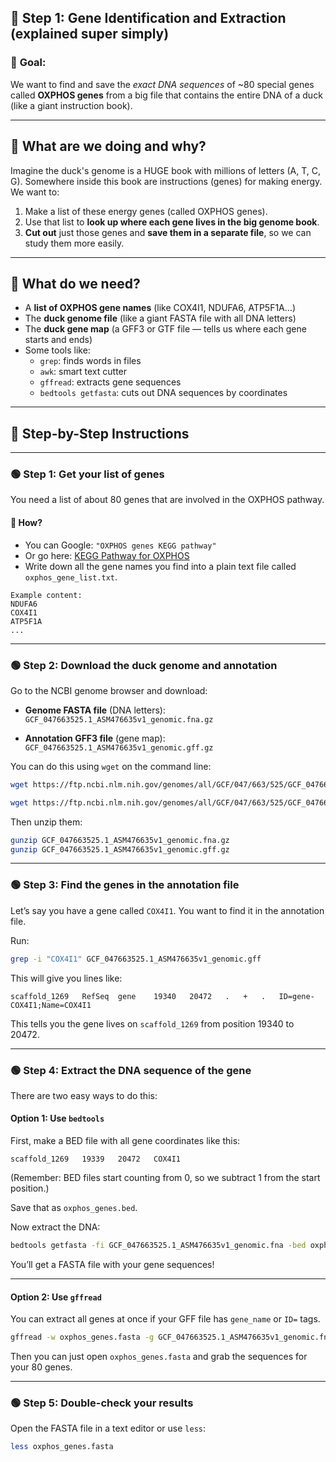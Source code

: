## 🧩 Step 1: Gene Identification and Extraction (explained super simply)

### 🎯 **Goal:**
We want to find and save the *exact DNA sequences* of ~80 special genes called **OXPHOS genes** from a big file that contains the entire DNA of a duck (like a giant instruction book).

---

## 🧸 What are we doing and why?

Imagine the duck's genome is a HUGE book with millions of letters (A, T, C, G). Somewhere inside this book are instructions (genes) for making energy. We want to:
1. Make a list of these energy genes (called OXPHOS genes).
2. Use that list to **look up where each gene lives in the big genome book**.
3. **Cut out** just those genes and **save them in a separate file**, so we can study them more easily.

---

## 🧰 What do we need?
- A **list of OXPHOS gene names** (like COX4I1, NDUFA6, ATP5F1A…)
- The **duck genome file** (like a giant FASTA file with all DNA letters)
- The **duck gene map** (a GFF3 or GTF file — tells us where each gene starts and ends)
- Some tools like:
  - `grep`: finds words in files
  - `awk`: smart text cutter
  - `gffread`: extracts gene sequences
  - `bedtools getfasta`: cuts out DNA sequences by coordinates

---

## 🧗 Step-by-Step Instructions

---

### 🟢 **Step 1: Get your list of genes**
You need a list of about 80 genes that are involved in the OXPHOS pathway.

#### 📌 How?
- You can Google: `"OXPHOS genes KEGG pathway"`  
- Or go here: [KEGG Pathway for OXPHOS](https://www.genome.jp/pathway/map00190)
- Write down all the gene names you find into a plain text file called `oxphos_gene_list.txt`.

```
Example content:
NDUFA6
COX4I1
ATP5F1A
...
```

---

### 🟢 **Step 2: Download the duck genome and annotation**

Go to the NCBI genome browser and download:

- **Genome FASTA file** (DNA letters):  
  `GCF_047663525.1_ASM476635v1_genomic.fna.gz`

- **Annotation GFF3 file** (gene map):  
  `GCF_047663525.1_ASM476635v1_genomic.gff.gz`

You can do this using `wget` on the command line:

```bash
wget https://ftp.ncbi.nlm.nih.gov/genomes/all/GCF/047/663/525/GCF_047663525.1_ASM476635v1/GCF_047663525.1_ASM476635v1_genomic.fna.gz

wget https://ftp.ncbi.nlm.nih.gov/genomes/all/GCF/047/663/525/GCF_047663525.1_ASM476635v1/GCF_047663525.1_ASM476635v1_genomic.gff.gz
```

Then unzip them:

```bash
gunzip GCF_047663525.1_ASM476635v1_genomic.fna.gz
gunzip GCF_047663525.1_ASM476635v1_genomic.gff.gz
```

---

### 🟢 **Step 3: Find the genes in the annotation file**

Let’s say you have a gene called `COX4I1`. You want to find it in the annotation file.

Run:

```bash
grep -i "COX4I1" GCF_047663525.1_ASM476635v1_genomic.gff
```

This will give you lines like:

```
scaffold_1269   RefSeq  gene    19340   20472   .   +   .   ID=gene-COX4I1;Name=COX4I1
```

This tells you the gene lives on `scaffold_1269` from position 19340 to 20472.

---

### 🟢 **Step 4: Extract the DNA sequence of the gene**

There are two easy ways to do this:

#### Option 1: Use `bedtools`

First, make a BED file with all gene coordinates like this:

```
scaffold_1269   19339   20472   COX4I1
```

(Remember: BED files start counting from 0, so we subtract 1 from the start position.)

Save that as `oxphos_genes.bed`.

Now extract the DNA:

```bash
bedtools getfasta -fi GCF_047663525.1_ASM476635v1_genomic.fna -bed oxphos_genes.bed -fo oxphos_genes.fasta
```

You’ll get a FASTA file with your gene sequences!

---

#### Option 2: Use `gffread`

You can extract all genes at once if your GFF file has `gene_name` or `ID=` tags.

```bash
gffread -w oxphos_genes.fasta -g GCF_047663525.1_ASM476635v1_genomic.fna GCF_047663525.1_ASM476635v1_genomic.gff
```

Then you can just open `oxphos_genes.fasta` and grab the sequences for your 80 genes.

---

### 🟢 **Step 5: Double-check your results**

Open the FASTA file in a text editor or use `less`:

```bash
less oxphos_genes.fasta
```
